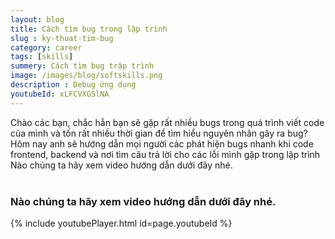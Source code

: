 ```yaml
---
layout: blog
title: Cách tìm bug trong lập trình 
slug : ky-thuat-tim-bug
category: career
tags: [skills]
summery: Cách tìm bug trập trình   
image: /images/blog/softskills.png
description : Debug ứng dụng 
youtubeId: xLFCVXGSlNA
---
```

 
Chào các bạn, chắc hẳn bạn sẽ gặp rất nhiều bugs trong quá trình viết code của mình và tốn rất nhiều thời gian để tìm hiểu
nguyên nhân gây ra bug? Hôm nay anh sẽ hướng dẫn mọi người các phát hiện bugs nhanh khi code frontend, backend và nơi tìm 
câu trả lời cho các lỗi mình gặp trong lập trình
Nào chúng ta hãy xem video hướng dẫn dưới đây nhé.
<br><br>

### Nào chúng ta hãy xem video hướng dẫn dưới đây nhé.

{% include youtubePlayer.html id=page.youtubeId %}
